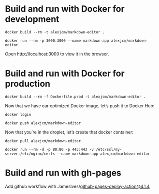 # Build and run with Docker for development

`docker build --rm -t alexjcm/markdown-editor .`

`docker run --rm -p 3000:3000 --name markdown-app alexjcm/markdown-editor`

Open [http://localhost:3000](http://localhost:3000) to view it in the browser.


# Build and run with Docker for production

`docker build --rm -f Dockerfile.prod -t alexjcm/markdown-editor .`

Now that we have our optimized Docker image, let’s push it to Docker Hub:

`docker login`

`docker push alexjcm/markdown-editor`

Now that you’re in the droplet, let’s create that docker container:

`docker pull alexjcm/markdown-editor`

`docker run --rm -d -p 80:80 -p 443:443 -v /etc/ssl/my-server:/etc/nginx/certs --name markdown-app alexjcm/markdown-editor`


# Build and run with gh-pages

Add github workflow with JamesIves/github-pages-deploy-action@4.1.4
